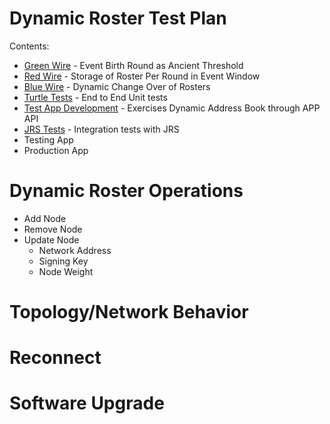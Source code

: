 # Dynamic Roster Test Plan

Contents:
* [Green Wire](GreenWire-Test-Plan.md) - Event Birth Round as Ancient Threshold
* [Red Wire](RedWire-Test-Plan.md) - Storage of Roster Per Round in Event Window
* [Blue Wire](BlueWire-Test-Plan.md) - Dynamic Change Over of Rosters
* [Turtle Tests](DAB-Turtle-Test-Plan.md) - End to End Unit tests
* [Test App Development](DAB-App-Test-Plan.md) - Exercises Dynamic Address Book through APP API
* [JRS Tests](DAB-JRS-Test-Plan.md) - Integration tests with JRS
* Testing App
* Production App

# Dynamic Roster Operations

* Add Node
* Remove Node
* Update Node
  * Network Address
  * Signing Key
  * Node Weight

# Topology/Network Behavior

# Reconnect

# Software Upgrade
